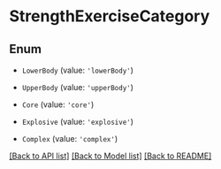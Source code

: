 # StrengthExerciseCategory

## Enum


* `LowerBody` (value: `'lowerBody'`)

* `UpperBody` (value: `'upperBody'`)

* `Core` (value: `'core'`)

* `Explosive` (value: `'explosive'`)

* `Complex` (value: `'complex'`)


[[Back to API list]](../README.md#documentation-for-api-endpoints) [[Back to Model list]](../README.md#documentation-for-models) [[Back to README]](../README.md)
